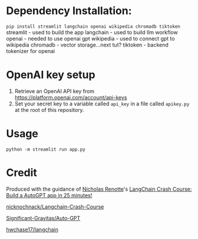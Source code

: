 
# Dependency Installation:
`pip install streamlit langchain openai wikipedia chromadb tiktoken`
streamlit - used to build the app
langchain - used to build llm workflow
openai - needed to use openai gpt
wikipedia - used to connect gpt to wikipedia
chromadb - vector storage...next tut?
tiktoken - backend tokenizer for openai

# OpenAI key setup
1. Retrieve an OpenAI API key from https://platform.openai.com/account/api-keys
2. Set your secret key to a variable called `api_key` in a file called `apikey.py` at the root of this repository.

# Usage
`python -m streamlit run app.py`

# Credit
Produced with the guidance of [Nicholas Renotte](https://github.com/nicknochnack)'s [LangChain Crash Course: Build a AutoGPT app in 25 minutes!](https://www.youtube.com/watch?v=MlK6SIjcjE8)

[nicknochnack/Langchain-Crash-Course](https://github.com/nicknochnack/Langchain-Crash-Course)

[Significant-Gravitas/Auto-GPT](https://github.com/Significant-Gravitas/Auto-GPT)

[hwchase17/langchain](https://github.com/hwchase17/langchain)
